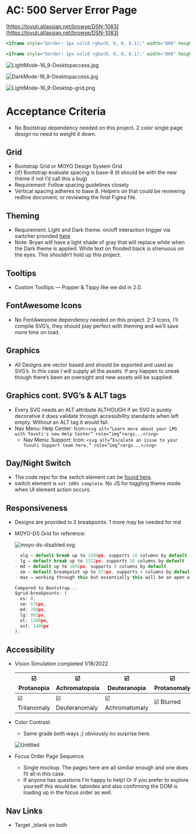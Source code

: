 # AC: 500 Server Error Page

[https://tovuti.atlassian.net/browse/DSN-1083](https://tovuti.atlassian.net/browse/DSN-1083)

```jsx
<iframe style="border: 1px solid rgba(0, 0, 0, 0.1);" width="800" height="450" src="https://www.figma.com/embed?embed_host=share&url=https%3A%2F%2Fwww.figma.com%2Fproto%2FhXhgz1YnpQBpWYmWBbarLq%2F500-Server-Error%3Fpage-id%3D2%253A38763%26node-id%3D2%253A39163%26viewport%3D438%252C48%252C0.29%26scaling%3Dscale-down%26starting-point-node-id%3D2%253A39163%26show-proto-sidebar%3D1" allowfullscreen></iframe>
```

```jsx
<iframe style="border: 1px solid rgba(0, 0, 0, 0.1);" width="800" height="450" src="https://www.figma.com/embed?embed_host=share&url=https%3A%2F%2Fwww.figma.com%2Fproto%2FhXhgz1YnpQBpWYmWBbarLq%2F500-Server-Error%3Fpage-id%3D2%253A34335%26node-id%3D2%253A37248%26viewport%3D438%252C48%252C0.73%26scaling%3Dscale-down%26starting-point-node-id%3D2%253A37248%26show-proto-sidebar%3D1" allowfullscreen></iframe>
```

![LightMode-16_9-Desktopaccess.jpg](AC%20500%20Server%20Error%20Page%20efe0cedf3a6f4e0399a393ad3c0ab0f1/LightMode-16_9-Desktopaccess.jpg)

![DarkMode-16_9-Desktopaccess.jpg](AC%20500%20Server%20Error%20Page%20efe0cedf3a6f4e0399a393ad3c0ab0f1/DarkMode-16_9-Desktopaccess.jpg)

![LightMode-16_9-Desktop-grid.png](AC%20500%20Server%20Error%20Page%20efe0cedf3a6f4e0399a393ad3c0ab0f1/LightMode-16_9-Desktop-grid.png)

# Acceptance Criteria

- No Bootstrap dependency needed on this project. 2 color single page design no need to weight it down.

## Grid

- Bootstrap Grid or MOYO Design System Grid
- {if} Bootstrap evaluate spacing is base-8 (it should be with the new theme if not I’d call this a bug)
- Requirement: Follow spacing guidelines closely.
- Vertical spacing adheres to base 8. Helpers on that could be reviewing redline document, or reviewing the final Figma file.

## Theming

- Requirement: Light and Dark theme. on/off interaction trigger via switcher provided [here](https://github.com/tovutifunk/tov-500internalServerError)
- Note: Bryan will have a light shade of gray that will replace white when the Dark theme is applied. White text on flooded black is strenuous on the eyes. This shouldn’t hold up this project.

## Tooltips

- Custom Tooltips — Popper & Tippy like we did in 2.0.

## FontAwesome Icons

- No FontAwesome dependency needed on this project. 2-3 Icons, I’ll compile SVG’s, they should play perfect with theming and we’ll save more time on load.

## Graphics

- All Designs are vector based and should be exported and used as SVG’s. In this case I will supply all the assets. If any happen to sneak though there’s been an oversight and new assets will be supplied.

## Graphics cont. SVG’s & ALT tags

- Every SVG needs an ALT attribute ALTHOUGH if an SVG is purely decorative it does validate through accessibility standards when left empty. Without an ALT tag it would fail.
- Nav Menu: Help Center: Icon:`<svg alt=”Learn more about your LMS with Tovuti's new Help Center” role=”img”>args...</svg>`
    - Nav Menu: Support: Icon: `<svg alt=”Escalate an issue to your Tovuti Support team here.” role=”img”>args...</svg>`

## Day/Night Switch

- The code repo for the switch element can be [found here](https://github.com/tovutifunk/tov-500internalServerError).
- switch element is `not 100% complete`. No JS for toggling theme mode when UI element action occurs.

## Responsiveness

- Designs are provided in 3 breakpoints. 1 more may be needed for md
- MOYO-DS Grid for reference:
    
    ![moyo-ds-disabled.svg](AC%20500%20Server%20Error%20Page%20efe0cedf3a6f4e0399a393ad3c0ab0f1/moyo-ds-disabled.svg)
    
    ```jsx
    - xlg — default break up to 1584px, supports 16 columns by default
    - lg — default break up to 1312px, supports 16 columns by default
    - md — default up to 1056px, supports 8 columns by default
    - sm — default breakpoint up to 672px, supports 4 columns by default
    - max — working through this but essentially this will be an open ended user defined at time of need for a custom value
    ```
    
    ```jsx
    Compared to Bootstrap...
    $grid-breakpoints: (
      xs: 0,
      sm: 576px,
      md: 768px,
      lg: 992px,
      xl: 1200px,
      xxl: 1400px
    );
    ```
    

## Accessibility

- Vision Simulation completed 1/18/2022
    
    
    | ☑️ Protanopia | ☑️ Achromatopsia | ☑️ Deuteranopia | ☑️ Protanomaly | ☑️ Tritanopia |
    | --- | --- | --- | --- | --- |
    | ☑️ Tritanomaly | ☑️ Deuteranomaly | ☑️ Achromatomaly | ☑️ Blurred |  |
- Color Contrast
    - Same grade both ways ;) obviously no surprise here.
    
    ![Untitled](AC%20500%20Server%20Error%20Page%20efe0cedf3a6f4e0399a393ad3c0ab0f1/Untitled.png)
    
- Focus Order Page Sequence
    - Single mockup. The pages here are all similiar enough and one does fit all in this case.
    - If anyone has questions I’m happy to help! Or if you prefer to explore yourself this would be: tabindex and also confirming the DOM is loading up in the focus order as well.

## Nav Links

- Target _blank on both
